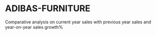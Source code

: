 # ADIBAS-FURNITURE
Comparative analysis on current year sales with previous year sales and year-on-year sales growth%
